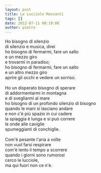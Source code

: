 ```yaml
---
layout: post
title: Le Lucciole Mancanti
tags: []
date: 2012-07-11 00:19:00
author: pietro
---
```

Ho bisogno di silenzio<br/>di silenzio e musica, direi<br/>ho bisogno di fermarmi, fare un salto<br/>e un mezzo giro<br/>e trovarmi in paradiso;<br/>ho bisogno di fermarmi, fare un salto<br/>e un altro mezzo giro<br/>aprire gli occhi e vedere un sorriso.<br/><br/>Ho un disperato bisogno di sperare<br/>di addormentarmi in montagna<br/>e di svegliarmi al mare<br/>ho bisogno di un profondo silenzio di bisogno<br/>quando le mani si lasciano andare<br/>e non c'è più spazio in cui cadere<br/>la spiaggia è lunga e si può correre<br/>le onde alle caviglie<br/>spumeggianti di conchiglie.<br/><br/>Com'è pesante l'aria a volte<br/>non vuol farsi respirare<br/>com'è lento il tempo a scorrere<br/>quando i giorni sono rumorosi<br/>cerco le lucciole,<br/>ma qui fuori non ce n'è.
